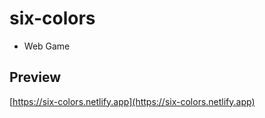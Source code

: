 # six-colors
* Web Game

## Preview 
[https://six-colors.netlify.app](https://six-colors.netlify.app)
